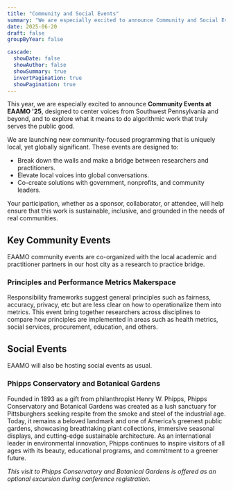 ```yaml
---
title: "Community and Social Events"
summary: "We are especially excited to announce Community and Social Events at EAAMO '25, designed to center voices from Southwest Pennsylvania and beyond, and to explore what it means to do algorithmic work that truly serves the public good."
date: 2025-06-20
draft: false
groupByYear: false

cascade:
  showDate: false
  showAuthor: false
  showSummary: true
  invertPagination: true
  showPagination: true
---
```


This year, we are especially excited to announce **Community Events at EAAMO '25**, designed to center voices from Southwest Pennsylvania and beyond, and to explore what it means to do algorithmic work that truly serves the public good.

We are launching new community-focused programming that is uniquely local, yet globally significant. These events are designed to:
- Break down the walls and make a bridge between researchers and practitioners.
- Elevate local voices into global conversations.
- Co-create solutions with government, nonprofits, and community leaders.

Your participation, whether as a sponsor, collaborator, or attendee, will help ensure that this work is sustainable, inclusive, and grounded in the needs of real communities.

## Key Community Events
EAAMO community events are co-organized with the local academic and practitioner partners in our host city as a research to practice bridge.

<!-- ### Community Shark Tank
Researchers will pitch their projects to a panel of local community leaders, who will evaluate them based on relevance, feasibility, and community impact. -->

### Principles and Performance Metrics Makerspace
Responsibility frameworks suggest general principles such as fairness, accuracy, privacy, etc but are less clear on how to operationalize them into metrics. This event bring together researchers across disciplines to compare how principles are implemented in areas such as health metrics, social services, procurement, education, and others.

## Social Events
EAAMO will also be hosting social events as usual.

### Phipps Conservatory and Botanical Gardens
Founded in 1893 as a gift from philanthropist Henry W. Phipps, Phipps Conservatory and Botanical Gardens was created as a lush sanctuary for Pittsburghers seeking respite from the smoke and steel of the industrial age. Today, it remains a beloved landmark and one of America’s greenest public gardens, showcasing breathtaking plant collections, immersive seasonal displays, and cutting-edge sustainable architecture. As an international leader in environmental innovation, Phipps continues to inspire visitors of all ages with its beauty, educational programs, and commitment to a greener future. 

*This visit to Phipps Conservatory and Botanical Gardens is offered as an optional excursion during conference registration.*